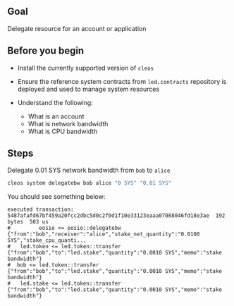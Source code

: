 ## Goal

Delegate resource for an account or application

## Before you begin

* Install the currently supported version of `cleos`

* Ensure the reference system contracts from `led.contracts` repository is deployed and used to manage system resources

* Understand the following:
  * What is an account
  * What is network bandwidth
  * What is CPU bandwidth



## Steps

Delegate 0.01 SYS network bandwidth from `bob` to `alice`

```sh
cleos system delegatebw bob alice "0 SYS" "0.01 SYS"
```

You should see something below:

```console
executed transaction: 5487afafd67bf459a20fcc2dbc5d0c2f0d1f10e33123eaaa07088046fd18e3ae  192 bytes  503 us
#         eosio <= eosio::delegatebw            {"from":"bob","receiver":"alice","stake_net_quantity":"0.0100 SYS","stake_cpu_quanti...
#   led.token <= led.token::transfer        {"from":"bob","to":"led.stake","quantity":"0.0010 SYS","memo":"stake bandwidth"}
#  bob <= led.token::transfer        {"from":"bob","to":"led.stake","quantity":"0.0010 SYS","memo":"stake bandwidth"}
#   led.stake <= led.token::transfer        {"from":"bob","to":"led.stake","quantity":"0.0010 SYS","memo":"stake bandwidth"}
```
